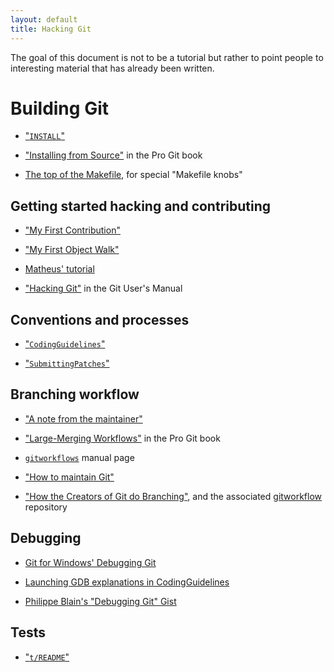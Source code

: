 ```yaml
---
layout: default
title: Hacking Git
---
```


The goal of this document is not to be a tutorial but rather to point
people to interesting material that has already been written.

# Building Git

* ["`INSTALL`"](https://github.com/git/git/blob/master/INSTALL)

* ["Installing from Source"](https://git-scm.com/book/en/v2/Getting-Started-Installing-Git#_installing_from_source) in the Pro Git book

* [The top of the Makefile](https://github.com/git/git/blob/master/Makefile), for special "Makefile knobs"

## Getting started hacking and contributing

* ["My First Contribution"](https://git-scm.com/docs/MyFirstContribution)

* ["My First Object Walk"](https://github.com/git/git/blob/master/Documentation/MyFirstObjectWalk.txt)

* [Matheus' tutorial](https://matheustavares.gitlab.io/posts/first-steps-contributing-to-git)

* ["Hacking Git"](https://git-scm.com/docs/user-manual#hacking-git) in the Git User's Manual

## Conventions and processes

* ["`CodingGuidelines`"](https://github.com/git/git/blob/master/Documentation/CodingGuidelines)

* ["`SubmittingPatches`"](https://git-scm.com/docs/SubmittingPatches/)

## Branching workflow

* ["A note from the maintainer"](https://github.com/git/git/blob/todo/MaintNotes)

* ["Large-Merging Workflows"](https://git-scm.com/book/en/v2/Distributed-Git-Maintaining-a-Project#_large_merging_workflows) in the Pro Git book

* [`gitworkflows`](https://git-scm.com/docs/gitworkflows) manual page

* ["How to maintain Git"](https://github.com/git/git/blob/master/Documentation/howto/maintain-git.txt)

* ["How the Creators of Git do Branching"](https://hackernoon.com/how-the-creators-of-git-do-branches-e6fcc57270fb), and the associated [gitworkflow](https://github.com/rocketraman/gitworkflow) repository

## Debugging

* [Git for Windows' Debugging Git](https://github.com/git-for-windows/git/wiki/Debugging-Git)

* [Launching GDB explanations in CodingGuidelines](https://github.com/git/git/blob/v2.27.0/Documentation/CodingGuidelines#L441-L445)

* [Philippe Blain's "Debugging Git" Gist](https://gist.github.com/phil-blain/17c67740bd26e66f4851fe0c07230ea4)

## Tests

* ["`t/README`"](https://github.com/git/git/blob/master/t/README)
